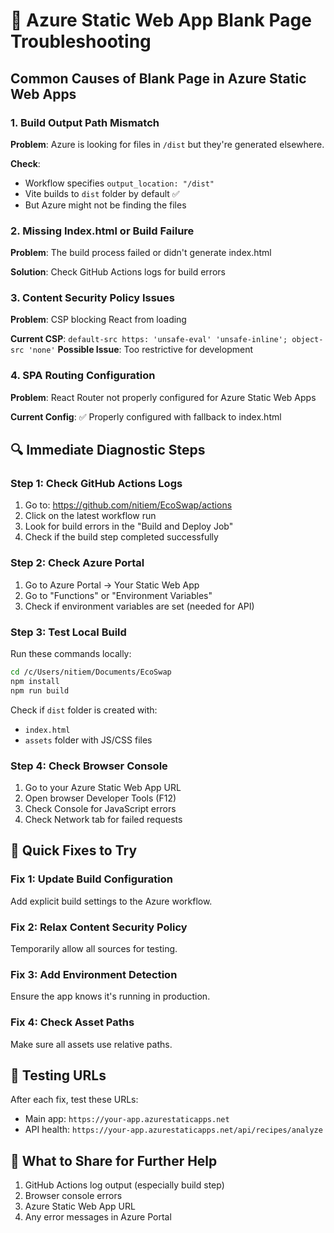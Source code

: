 # 🚨 Azure Static Web App Blank Page Troubleshooting

## Common Causes of Blank Page in Azure Static Web Apps

### 1. **Build Output Path Mismatch**
**Problem**: Azure is looking for files in `/dist` but they're generated elsewhere.

**Check**: 
- Workflow specifies `output_location: "/dist"`
- Vite builds to `dist` folder by default ✅
- But Azure might not be finding the files

### 2. **Missing Index.html or Build Failure**
**Problem**: The build process failed or didn't generate index.html

**Solution**: Check GitHub Actions logs for build errors

### 3. **Content Security Policy Issues**
**Problem**: CSP blocking React from loading

**Current CSP**: `default-src https: 'unsafe-eval' 'unsafe-inline'; object-src 'none'`
**Possible Issue**: Too restrictive for development

### 4. **SPA Routing Configuration**
**Problem**: React Router not properly configured for Azure Static Web Apps

**Current Config**: ✅ Properly configured with fallback to index.html

## 🔍 Immediate Diagnostic Steps

### Step 1: Check GitHub Actions Logs
1. Go to: https://github.com/nitiem/EcoSwap/actions
2. Click on the latest workflow run
3. Look for build errors in the "Build and Deploy Job"
4. Check if the build step completed successfully

### Step 2: Check Azure Portal
1. Go to Azure Portal → Your Static Web App
2. Go to "Functions" or "Environment Variables"
3. Check if environment variables are set (needed for API)

### Step 3: Test Local Build
Run these commands locally:
```bash
cd /c/Users/nitiem/Documents/EcoSwap
npm install
npm run build
```

Check if `dist` folder is created with:
- `index.html`
- `assets` folder with JS/CSS files

### Step 4: Check Browser Console
1. Go to your Azure Static Web App URL
2. Open browser Developer Tools (F12)
3. Check Console for JavaScript errors
4. Check Network tab for failed requests

## 🔧 Quick Fixes to Try

### Fix 1: Update Build Configuration
Add explicit build settings to the Azure workflow.

### Fix 2: Relax Content Security Policy
Temporarily allow all sources for testing.

### Fix 3: Add Environment Detection
Ensure the app knows it's running in production.

### Fix 4: Check Asset Paths
Make sure all assets use relative paths.

## 🚀 Testing URLs
After each fix, test these URLs:
- Main app: `https://your-app.azurestaticapps.net`
- API health: `https://your-app.azurestaticapps.net/api/recipes/analyze`

## 📝 What to Share for Further Help
1. GitHub Actions log output (especially build step)
2. Browser console errors
3. Azure Static Web App URL
4. Any error messages in Azure Portal